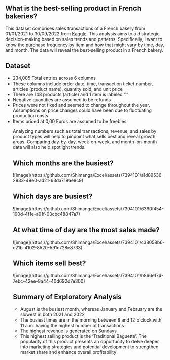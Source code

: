 <H2>What is the best-selling product in French bakeries?</H2>

This dataset comprises sales transactions of a French bakery from 01/01/2021 to 30/09/2022 from <a href="https://www.kaggle.com/datasets/matthieugimbert/french-bakery-daily-sales">Kaggle</a>. This analysis aims to aid strategic decision-making based on sales trends and patterns.  Specifically, I want to know the purchase frequency by item and how that might vary by time, day, and month. The data will reveal the best-selling product in a French bakery.

<H2>Dataset</H2>
<ul>
<li> 234,005 Total entries across 6 columns</li>
<li>These columns include order date, time, transaction ticket number, articles (product name), quantity sold, and unit price</li>
<li>There are 148 products (article) and 1 item is labeled “.”</li>
<li>Negative quantities are assumed to be refunds</li>
<li>Prices were not fixed and seemed to change throughout the year. Assumptions on price changes could have been due to fluctuating production costs</li>
<li>Items priced at 0,00 Euros are assumed to be freebies</li>

Analyzing numbers such as total transactions, revenue, and sales by product types will help to pinpoint what sells best and reveal growth areas. Comparing day-by-day, week-on-week, and month-on-month data will also help spotlight trends. 

<H2>Which months are the busiest?</H2>
![image](https://github.com/Shimanga/Excel/assets/7394101/a1d89536-2933-49e0-ad21-63da719ae8c9)

<H2>Which days are busiest?</H2>
![image](https://github.com/Shimanga/Excel/assets/7394101/6390f454-190d-4f1e-a91f-03cbc48847a7)

<H2>At what time of day are the most sales made?</H2>
![image](https://github.com/Shimanga/Excel/assets/7394101/c38058b6-c21b-4102-8520-591c728e8733)

<H2>Which items sell best? </H2>
![image](https://github.com/Shimanga/Excel/assets/7394101/b866e174-7ebc-42ee-8a44-40d692d7e300)

<H2>Summary of Exploratory Analysis</H2>

<ul>
<li>August is the busiest month, whereas January and February are the slowest in both 2021 and 2022</li>
<li>The busiest times are in the morning between 8 and 12 o'clock with 11 a.m. having the highest number of transactions</li>
<li>The highest revenue is generated on Sundays</li>
<li>This highest selling product is the ‘Traditional Baguette’. The popularity of this product presents an opportunity to delve deeper into marketing strategies and potential development to strengthen market share and enhance overall profitability</li>
</ul>


